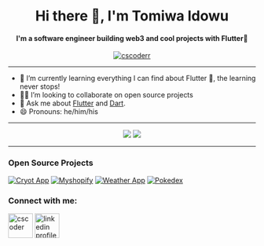 <h1 align="center">Hi there 👋, I'm Tomiwa Idowu</h1>

<h4 align="center">I'm a software engineer building web3 and cool projects with Flutter💙</h4>

<p align="center"> 
  <a href="https://twitter.com/cscoder_" target="blank"><img src="https://img.shields.io/twitter/follow/cscoder_?logo=twitter&style=for-the-badge" alt="cscoderr" /></a> 
</p>
<hr>

- 🌱 I’m currently learning everything I can find about Flutter 💙, the learning never stops!
- 🧑‍💻 I’m looking to collaborate on open source projects
- 💬 Ask me about [Flutter](https://flutter.dev) and [Dart](https://dart.dev).
- 😄 Pronouns: he/him/his

<hr>

<p align="center">
  <img src ="https://github-readme-stats.vercel.app/api?username=cscoderr&show_icons=true&count_private=true&theme=darcula&hide_border=false&hide=issues,contribs">
  <img src ="https://github-readme-streak-stats.herokuapp.com?user=cscoderr&theme=darcula&hide_border=true&background=FFFFFF00">
</p>

<hr>

### Open Source Projects

[![Cryot App](https://github-readme-stats.vercel.app/api/pin/?username=cscoderr&repo=crypto_wallet_app)](https://github.com/cscoderr/crypto_wallet_app)
[![Myshopify](https://github-readme-stats.vercel.app/api/pin/?username=cscoderr&repo=myshopify)](https://github.com/cscoderr/myshopify)
[![Weather App](https://github-readme-stats.vercel.app/api/pin/?username=cscoderr&repo=weather_app)](https://github.com/cscoderr/weather_app)
[![Pokedex](https://github-readme-stats.vercel.app/api/pin/?username=cscoderr&repo=Pokedex)](https://github.com/cscoderr/Pokedex)

<h3 align="left">Connect with me:</h3>
<p align="left">
<a href="https://twitter.com/cscoder_" target="blank"><img align="center" src="https://raw.githubusercontent.com/rahuldkjain/github-profile-readme-generator/master/src/images/icons/Social/twitter.svg" alt="cscoder" height="50" width="50" /></a>
<a href="https://www.linkedin.com/in/cscoder"><img align="center" src="https://img.icons8.com/color/50/linkedin-logo.png" alt="linkedin profile" height="50" width="50"/></a>
</p>
